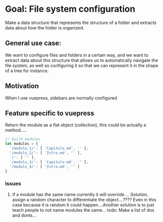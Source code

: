 # Goal: File system configuration
Make a data structure that represents the structure of a folder and extracts data about how the folder is organized. 
## General use case:
We want to configure files and folders in a certain way, and we want to extract data about this structure that allows us to automatically navigate the file system, as well as configuring it so that we can represent it in the shape of a tree for instance.

## Motivation
When I use vuepress, sidebars are normally configured 

## Feature specific to vuepress
Return the module as a flat object (collection), this could be actually a method.....
```js
// build modules
let modules = {
  '/modulo_1/': [ 'Capitulo.md', '' ],
  '/modulo_2/': [ 'Intro.md', '' ],
  '/': [ '' ],
  '/modulo_3/': [ 'Capitulo.md', '' ],
  '/modulo_4/': [ 'Intro.md', '' ]
}
```
### Issues
1. If a module has the same name currently it will override.... Solution, assign a random character to differentiate the object....???? Even in this case because it is random it could happen....Another solution is to just teach people to not name modules the same...
   todo: Make a list of dos and donts...